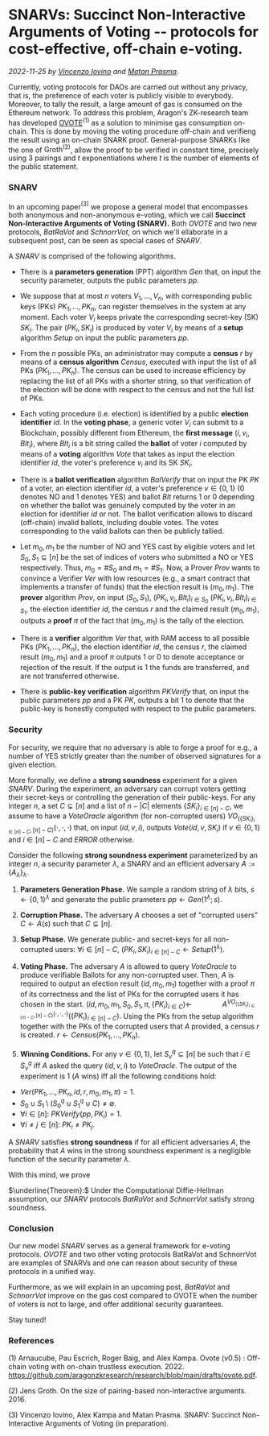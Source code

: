 # SNARVs: Succinct Non-Interactive Arguments of Voting -- protocols for cost-effective, off-chain e-voting.

*2022-11-25 by [Vincenzo Iovino](https://sites.google.com/site/vincenzoiovinoit) and [Matan Prasma](https://sites.google.com/site/matanprasma/artifact).*

Currently, voting protocols for DAOs are carried out without any privacy, that is, the preference of each voter is publicly visible to everybody. Moreover, to tally the result, a large amount of gas is consumed on the Ethereum network. To address this problem, Aragon's ZK-research team has developed [OVOTE](https://research.aragon.org/ovote.html)${}^{(1)}$ as a solution to minimise gas consumption on-chain. This is done by moving the voting procedure off-chain and verifieng the result using an on-chain SNARK proof. General-purpose SNARKs like the one of $\text{Groth}^{(2)}$, allow the proof to be verified in constant time, precisely using $3$ pairings and $t$ exponentiations where $t$ is the number of elements of the public statement. 

### SNARV

In an upcoming paper$^{(3)}$ we propose a general model that encompasses both anonymous and non-anonymous e-voting, which we call **Succinct Non-Interactive Arguments of Voting (SNARV).** Both *OVOTE* and two new protocols, *BatRaVot* and *SchnorrVot*, on which we'll ellaborate in a subsequent post, can be seen as special cases of *SNARV*. 

A *SNARV* is comprised of the following algorithms.

* There is a **parameters generation** (PPT) algorithm *Gen* that, on input the security parameter, outputs the public parameters *pp*.

* We suppose that at most $n$ voters $V_1,...,V_n$, with corresponding public keys (PKs) $PK_1,...,PK_n$, can register themselves in the system at any moment. Each voter $V_i$ keeps private the corresponding secret-key (SK) $SK_i$. The pair $(PK_i,SK_i)$ is produced by voter $V_i$ by means of a **setup** algorithm *Setup* on input the public parameters *pp*.

* From the $n$ possible PKs, an administrator may compute a **census** $r$ by means of a **census algorithm** *Census*, executed with input the list of all PKs $(PK_1,...,PK_n)$. The census can be used to increase efficiency by replacing the list of all PKs with a shorter string, so that verification of the election will be done with respect to the census and not  the full list of PKs.

* Each voting procedure (i.e. election) is identified by a public **election identifier** $id$. In the **voting phase**, a generic voter $V_i$ can submit to a Blockchain, possibly different from Ethereum, the **first message** $(i,v_i,Blt_i)$, where $Blt_i$ is a bit string called the **ballot** of voter $i$ computed by means of a **voting** algorithm *Vote* that takes as input the election identifier $id$, the voter's preference $v_i$ and its SK $SK_i$.

* There is a **ballot verification** algorithm *BalVerify* that on input the PK $PK$ of a voter, an election identifier $id$, a voter's preference $v\in \{0,1\}$ ($0$ denotes NO and $1$ denotes YES) and ballot $Blt$ returns $1$ or $0$ depending on whether the ballot was genuinely computed by the voter in an election for identifier $id$ or not. The ballot verification allows to discard (off-chain) invalid ballots, including double votes. The votes corresponding to the valid ballots can then be publicly tallied.


* Let $m_0,m_1$ be the number of NO and YES cast by eligible voters and let $S_0,S_1\subseteq [n]$ be the set of indices of voters who submitted a NO or YES respectively. Thus, $m_0 = \#S_0$ and $m_1 = \#S_1$. 
Now, a Prover *Prov* wants to convince a Verifier *Ver* with low resources (e.g., a smart contract that implements a transfer of funds) that the election result is $(m_0,m_1)$. The **prover** algorithm *Prov*, on input $(S_0,S_1)$, $(PK_i,v_i,Blt_i)_{i\in S_0}$  $(PK_i,v_i,Blt_i)_{i\in S_1}$, the election identifier $id$, the census $r$ and the claimed result $(m_0,m_1)$, outputs a **proof** $\pi$ of the fact that $(m_0,m_1)$ is the tally of the election.

* There is a **verifier** algorithm *Ver* that, with RAM access to all possible PKs $(PK_1,...,PK_n)$, the election identifier $id$, the census $r$, the claimed result $(m_0,m_1)$ and a proof $\pi$ outputs $1$ or $0$ to denote acceptance or rejection of the result. If the output is $1$ the funds are transferred, and are not transferred otherwise.

* There is **public-key verification** algorithm *PKVerify* that, on input the public parameters *pp* and a PK $PK$, outputs a bit $1$ to denote that the public-key is honestly computed with respect to the public parameters.  

### Security

For security, we require that no adversary is able to forge a proof for e.g., a number of YES strictly greater than the number of observed signatures for a given election. 

More formally, we define a **strong soundness** experiment for a given *SNARV*. During the experiment, an adversary can corrupt voters getting their secret-keys or controlling the generation of their public-keys. For any integer $n$, a set $C\subsetneq [n]$ and a list of $n-|C|$ elements $\{SK_i\}_{i\in [n]-C}$, we assume to have a *VoteOracle* algorithm (for non-corrupted users) $VO_{(\left\{SK_i\right\}_{i\in [n]-C},[n]-C)}(\cdot,\cdot,\cdot)$ that, on input $(id,v,i)$, outputs $Vote(id,v,SK_i)$ if $v\in\left\{0,1\right\}$ and $i\in [n]-C$ and *ERROR* otherwise.

Consider the following **strong soundness experiment** parameterized by an integer $n$, a security parameter $\lambda$, a SNARV $%(Gen,Setup,Vote,BalVerify,Prov,Ver,PKVerify)$ and an efficient adversary $A := \left\{A_\lambda\right\}_\lambda$.
	
1. **Parameters Generation Phase.**
We sample a random string of $\lambda$ bits, $s\leftarrow  \left\{0,1 \right\}^\lambda$ and generate the public prameters $\textit{pp} \leftarrow Gen(1^\lambda;s).$

2. **Corruption Phase.** 
The adversary $A$ chooses a set of "corrupted users" $C\leftarrow A(s)$ such that $C \subsetneq [n]$. 

3. **Setup Phase.** 
We generate public- and secret-keys for all non-corrupted users: $\forall i\in[n]-C$, $(PK_i,SK_i)_{i\in [n]-C}\leftarrow Setup(1^\lambda)$.


4. **Voting Phase.** 
The adversary $A$ is allowed to query *VoteOracle* to produce verifiable Ballots for any non-corrupted user. Then, $A$ is required to output an election result $(id,m_0,m_1)$ together with a proof $\pi$ of its correctness and the list of PKs for the corrupted users it has chosen in the start.
$(id,m_0,m_1,S_0,S_1,\pi,\left\{PK_i\right\}_{i\in C})\leftarrow$
$\;\;\;\;\;\;\;\;\;\;\;\;\;\;\;\;A^{VO_{(\left\{SK_i\right\}_{i\in [n]-C},[n]-C)}(\cdot,\cdot,\cdot)} (\left\{ PK_i \right\}_{i\in [n]-C}).$
Using the PKs from the setup algorithm together with the PKs of the corrupted users that $A$ provided, a census $r$ is created.
$r\leftarrow Census(PK_1,...,PK_n)$.

5. **Winning Conditions.** For any $v\in \left\{0,1\right\}$, let $S_v^q\subseteq [n]$ be such that $i\in S_v^q$ iff $A$ asked the query $(id,v,i)$ to *VoteOracle*. 
The output of the experiment is $1$ ($A$ wins) iff all the following conditions hold:
*  $\textit{Ver}(PK_1,...,PK_n,id,r,m_0,m_1,\pi)=1$.
* $S_0\cup S_1 \setminus (S_0^q\cup S_1^q\cup C) \neq \emptyset.$
* $\forall i\in[n]:\ \textit{PKVerify}(\textit{pp},PK_i)=1$. 
*  $\forall i\neq j\in [n]:\ PK_i\neq PK_j$.

A *SNARV* satisfies **strong soundness** if for all efficient adversaries $A$, the probability that $A$ wins in the strong soundness experiment is a negligible function of the security parameter $\lambda$.

With this mind, we prove

$\underline{Theorem}:$ Under the Computational Diffie-Hellman assumption, our *SNARV* protocols *BatRaVot* and *SchnorrVot* satisfy strong soundness.

### Conclusion

Our new model *SNARV* serves as a general framework for e-voting protocols. *OVOTE* and two other voting protocols BatRaVot and SchnorrVot are examples of SNARVs and one can reason about security of these protocols in a unified way. 

Furthermore, as we will explain in an upcoming post, *BatRaVot* and *SchnorrVot* improve on the gas cost compared to OVOTE when the number of voters is not to large, and offer additional security guarantees. 

Stay tuned!

### References

(1) Arnaucube, Pau Escrich, Roger Baig, and Alex Kampa. Ovote (v0.5) : Off-chain voting with on-chain trustless execution. 2022.
https://github.com/aragonzkresearch/research/blob/main/drafts/ovote.pdf.

(2) Jens Groth. On the size of pairing-based non-interactive arguments. 2016.

(3) Vincenzo Iovino, Alex Kampa and Matan Prasma. SNARV: Succinct Non-Interactive Arguments of Voting (in preparation).

